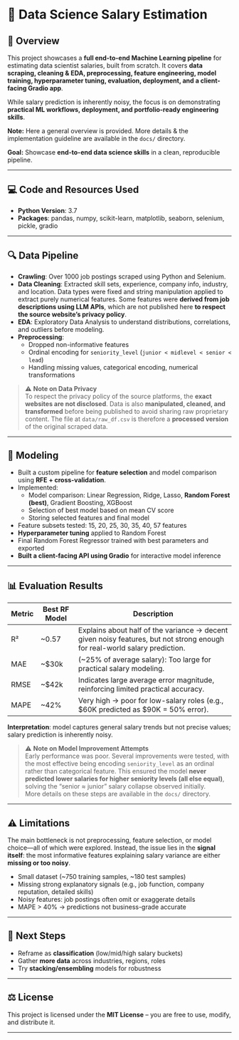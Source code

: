 # 🚀 Data Science Salary Estimation  

## 📌 Overview
This project showcases a **full end-to-end Machine Learning pipeline** for estimating data scientist salaries, built from scratch. It covers **data scraping, cleaning & EDA, preprocessing, feature engineering, model training, hyperparameter tuning, evaluation, deployment, and a client-facing Gradio app**.  

While salary prediction is inherently noisy, the focus is on demonstrating **practical ML workflows, deployment, and portfolio-ready engineering skills**.  

**Note:** Here a general overview is provided. More details & the implementation guideline are available in the `docs/` directory.

**Goal:** Showcase **end-to-end data science skills** in a clean, reproducible pipeline.

---
## 💻 Code and Resources Used
- **Python Version**: 3.7  
- **Packages**: pandas, numpy, scikit-learn, matplotlib, seaborn, selenium, pickle, gradio

---

## 🔍 Data Pipeline
- **Crawling**: Over 1000 job postings scraped using Python and Selenium.  
- **Data Cleaning**: Extracted skill sets, experience, company info, industry, and location. Data types were fixed and string manipulation applied to extract purely numerical features. Some features were **derived from job descriptions using LLM APIs**, which are not published here **to respect the source website’s privacy policy**.
- **EDA**: Exploratory Data Analysis to understand distributions, correlations, and outliers before modeling.
- **Preprocessing**:  
  - Dropped non-informative features 
  - Ordinal encoding for `seniority_level` (`junior < midlevel < senior < lead`)  
  - Handling missing values, categorical encoding, numerical transformations

> ⚠️ **Note on Data Privacy**  
> To respect the privacy policy of the source platforms, the **exact websites are not disclosed**. Data is also **manipulated, cleaned, and transformed** before being published to avoid sharing raw proprietary content. The file at `data/raw_df.csv` is therefore a **processed version** of the original scraped data.

---

## 🧠 Modeling
- Built a custom pipeline for **feature selection** and model comparison using **RFE + cross-validation**.  
- Implemented:  
  - Model comparison: Linear Regression, Ridge, Lasso, **Random Forest (best)**, Gradient Boosting, XGBoost  
  - Selection of best model based on mean CV score  
  - Storing selected features and final model  
- Feature subsets tested: 15, 20, 25, 30, 35, 40, 57 features  
- **Hyperparameter tuning** applied to Random Forest  
- Final Random Forest Regressor trained with best parameters and exported  
- **Built a client-facing API using Gradio** for interactive model inference 

---

## 📊 Evaluation Results
| Metric | Best RF Model | Description |
|--------|---------------|-------------|
| R² | ~0.57 | Explains about half of the variance → decent given noisy features, but not strong enough for real-world salary prediction. |
| MAE | ~$30k | (~25% of average salary): Too large for practical salary modeling. |
| RMSE | ~$42k | Indicates large average error magnitude, reinforcing limited practical accuracy. |
| MAPE | ~42% | Very high → poor for low-salary roles (e.g., $60K predicted as $90K = 50% error). |


**Interpretation**: model captures general salary trends but not precise values; salary prediction is inherently noisy.

> ⚠️ **Note on Model Improvement Attempts**  
> Early performance was poor. Several improvements were tested, with the most effective being encoding `seniority_level` as an ordinal rather than categorical feature. This ensured the model **never predicted lower salaries for higher seniority levels (all else equal)**, solving the “senior ≈ junior” salary collapse observed initially.  
> More details on these steps are available in the `docs/` directory.

---

## ⚠️ Limitations
The main bottleneck is not preprocessing, feature selection, or model choice—all of which were explored. Instead, the issue lies in the **signal itself**: the most informative features explaining salary variance are either **missing or too noisy**.  
- Small dataset (~750 training samples, ~180 test samples)  
- Missing strong explanatory signals (e.g., job function, company reputation, detailed skills)  
- Noisy features: job postings often omit or exaggerate details  
- MAPE > 40% → predictions not business-grade accurate  

---
## 🚀 Next Steps
- Reframe as **classification** (low/mid/high salary buckets)  
- Gather **more data** across industries, regions, roles  
- Try **stacking/ensembling** models for robustness  

---

## ⚖️ License  

This project is licensed under the **MIT License** – you are free to use, modify, and distribute it.  

---

